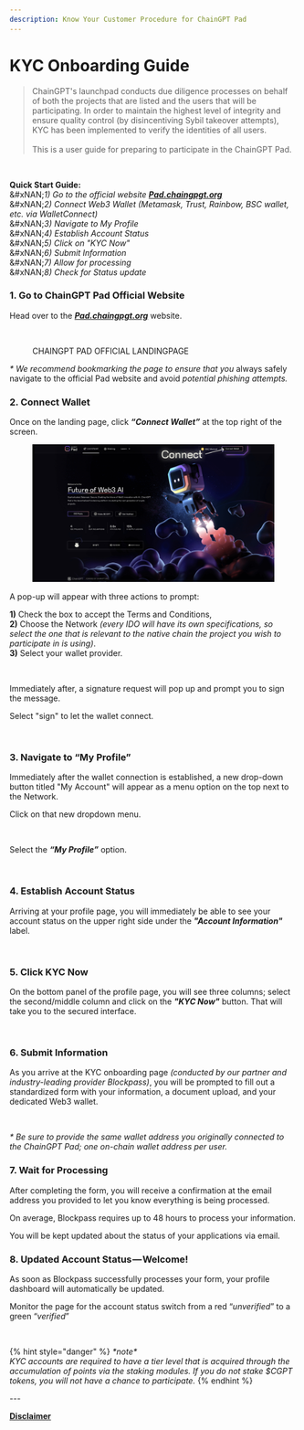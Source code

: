 ```yaml
---
description: Know Your Customer Procedure for ChainGPT Pad
---
```


# KYC Onboarding Guide

> ChainGPT's launchpad conducts due diligence processes on behalf of both the projects that are listed and the users that will be participating. In order to maintain the highest level of integrity and ensure quality control (by disincentiving Sybil takeover attempts), KYC has been implemented to verify the identities of all users. \
> \
> This is a user guide for preparing to participate in the ChainGPT Pad.

<figure><img src="https://assets-global.website-files.com/64354b8ce4872a52ac1c7b06/64a7ccdd5cf86de92044764b_ChainGPT%20KYC%20Onboarding%20Guide.png" alt=""><figcaption></figcaption></figure>

**Quick Start Guide:**\
&#xNAN;_&#x31;) Go to the official website_ [_**Pad.chaingpgt.org**_](http://pad.chaingpgt.org/)\
&#xNAN;_&#x32;) Connect Web3 Wallet (Metamask, Trust, Rainbow, BSC wallet, etc. via WalletConnect)_\
&#xNAN;_&#x33;) Navigate to My Profile_\
&#xNAN;_&#x34;) Establish Account Status_\
&#xNAN;_&#x35;) Click on "KYC Now"_\
&#xNAN;_&#x36;) Submit Information_\
&#xNAN;_&#x37;) Allow for processing_\
&#xNAN;_&#x38;) Check for Status update_

### **1. Go to ChainGPT Pad Official Website**

Head over to the [_**Pad.chaingpgt.org**_](http://pad.chaingpgt.org/) website.

<figure><img src="https://assets-global.website-files.com/64354b8ce4872a52ac1c7b06/64a7ccca3036f38e4585dfab_1*q8d3kjfeEBiXKhXOSttI7w.png" alt=""><figcaption><p>CHAINGPT PAD OFFICIAL LANDINGPAGE</p></figcaption></figure>

_\* We recommend bookmarking the page to ensure that you_ always safely navigate to the official Pad website and avoid _potential phishing attempts._

### **2. Connect Wallet**

Once on the landing page, click _**“Connect Wallet”**_ at the top right of the screen.



<figure><img src="../../.gitbook/assets/2.png" alt=""><figcaption></figcaption></figure>

A pop-up will appear with three actions to prompt:

**1)** Check the box to accept the Terms and Conditions,\
**2)** Choose the Network _(every IDO will have its own specifications, so select the one that is relevant to the native chain the project you wish to participate in is using)_.\
**3)** Select your wallet provider.

<figure><img src="https://assets-global.website-files.com/64354b8ce4872a52ac1c7b06/64a7ce0c56ba9b9a3c378ea4_connect%20wallet%202.jpg" alt=""><figcaption></figcaption></figure>

Immediately after, a signature request will pop up and prompt you to sign the message.

Select "sign" to let the wallet connect.

<figure><img src="https://assets-global.website-files.com/64354b8ce4872a52ac1c7b06/64a7ce05b047ad9e30c361ee_Sign%20and%20connect.jpg" alt=""><figcaption></figcaption></figure>

### **3. Navigate to “My Profile”**

Immediately after the wallet connection is established, a new drop-down button titled "My Account" will appear as a menu option on the top next to the Network.

Click on that new dropdown menu.

<figure><img src="https://assets-global.website-files.com/64354b8ce4872a52ac1c7b06/64a7cdc0b8691fe80eebe531_select%20new%20button.jpg" alt=""><figcaption></figcaption></figure>

Select the _**“My Profile”**_ option.

<figure><img src="https://assets-global.website-files.com/64354b8ce4872a52ac1c7b06/64a7cdb83b57d3e024b41240_click%20My%20Profile.jpg" alt=""><figcaption></figcaption></figure>

### **4. Establish Account Status**

Arriving at your profile page, you will immediately be able to see your account status on the upper right side under the _**"Account Information"**_ label.

<figure><img src="https://assets-global.website-files.com/64354b8ce4872a52ac1c7b06/64a7cd97880c4be84d1b9857_status%20check.jpg" alt=""><figcaption></figcaption></figure>

### **5. Click KYC Now**

On the bottom panel of the profile page, you will see three columns; select the second/middle column and click on the _**"KYC Now"**_ button. That will take you to the secured interface.&#x20;

<figure><img src="https://assets-global.website-files.com/64354b8ce4872a52ac1c7b06/64a7cd918ce8ed33264ae50a_KYC%20Now.jpg" alt=""><figcaption></figcaption></figure>

### **6. Submit Information**

As you arrive at the KYC onboarding page _(conducted by our partner and industry-leading provider Blockpass)_, you will be prompted to fill out a standardized form with your information, a document upload, and your dedicated Web3 wallet.

<figure><img src="https://assets-global.website-files.com/64354b8ce4872a52ac1c7b06/64a7cd851b256233e2730fd9_blockpass%20kyc%20wallet.jpg" alt=""><figcaption></figcaption></figure>

_\* Be sure to provide the same wallet address you originally connected to the ChainGPT Pad; one on-chain wallet address per user._

### **7. Wait for Processing**

After completing the form, you will receive a confirmation at the email address you provided to let you know everything is being processed.&#x20;

On average, Blockpass requires up to 48 hours to process your information.&#x20;

You will be kept updated about the status of your applications via email.

### **8. Updated Account Status — Welcome!**

As soon as Blockpass successfully processes your form, your profile dashboard will automatically be updated.&#x20;

Monitor the page for the account status switch from a red “_unverified_” to a green “_verified_”

<figure><img src="https://assets-global.website-files.com/64354b8ce4872a52ac1c7b06/64a7cd76164c44de40556571_status%20verified.jpg" alt=""><figcaption></figcaption></figure>



{% hint style="danger" %}
_\*note\*_\
_KYC accounts are required to have a tier level that is acquired through the accumulation of points via the staking modules. If you do not stake $CGPT tokens, you will not have a chance to participate._
{% endhint %}

\---

[**Disclaimer**](../../misc/legal-docs/disclaimer.md)
